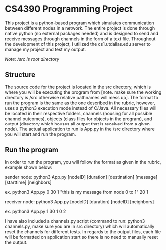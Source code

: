 # CS4390 Programming Project

This project is a python-based program which simulates communication between different nodes in
a network. The entire project is done through native python (no external packages needed) and
is designed to send and receive messages through channels in the form of a text file. Throughout
the development of this project, I utilized the cs1.utdallas.edu server to manage my project and 
test my output. 

_Note: /src is root directory_


## Structure
The source code for the project is located in the src directory, which is where you will be executing 
the program from [note. make sure the working directory is /src otherwise relative pathnames will mess up].
The format to run the program is the same as the one described in the rubric, however, uses a python3 
execution mode instead of C/Java. All necessary files will be located in their respective folders, 
channels (housing for all possible channel outcomes), objects (class files for objects in the program), and
output (directory which houses all output that is received from a given node). The actual application to run is
App.py in the /src directory where you will start and run the program.


## Run the program
In order to run the program, you will follow the format as given in the rubric, example shown below:

sender node: 
python3 App.py [nodeID] [duration] [destination] [message] [starttime] [neighbors]

ex. python3 App.py 0 30 1 "this is my message from node 0 to 1" 20 1

receiver node: 
python3 App.py [nodeID] [duration] [nodeID] [neighbors]

ex. python3 App.py 1 30 1 0 2

I have also included a channels.py script (command to run: python3 channels.py, make sure you are in src directory) which will automatically reset the channels for different tests. In
regards to the output files, each file will be formatted on application start so there is no need to manually reset
the output.




